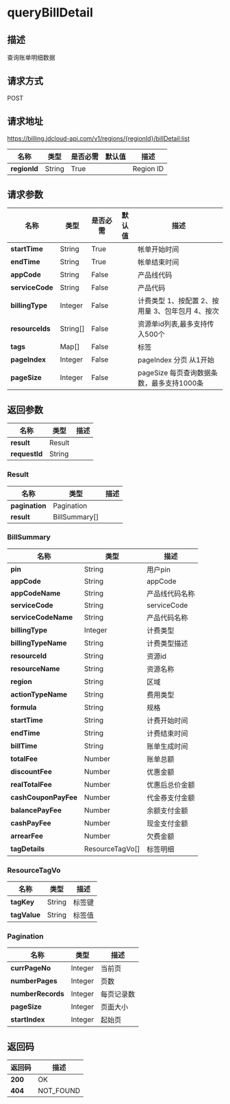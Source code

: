 # queryBillDetail


## 描述
查询账单明细数据

## 请求方式
POST

## 请求地址
https://billing.jdcloud-api.com/v1/regions/{regionId}/billDetail:list

|名称|类型|是否必需|默认值|描述|
|---|---|---|---|---|
|**regionId**|String|True| |Region ID|

## 请求参数
|名称|类型|是否必需|默认值|描述|
|---|---|---|---|---|
|**startTime**|String|True| |帐单开始时间|
|**endTime**|String|True| |帐单结束时间|
|**appCode**|String|False| |产品线代码|
|**serviceCode**|String|False| |产品代码|
|**billingType**|Integer|False| |计费类型 1、按配置 2、按用量 3、包年包月 4、按次|
|**resourceIds**|String[]|False| |资源单id列表,最多支持传入500个|
|**tags**|Map[]|False| |标签|
|**pageIndex**|Integer|False| |pageIndex 分页 从1开始|
|**pageSize**|Integer|False| |pageSize 每页查询数据条数，最多支持1000条|


## 返回参数
|名称|类型|描述|
|---|---|---|
|**result**|Result| |
|**requestId**|String| |

### Result
|名称|类型|描述|
|---|---|---|
|**pagination**|Pagination| |
|**result**|BillSummary[]| |
### BillSummary
|名称|类型|描述|
|---|---|---|
|**pin**|String|用户pin|
|**appCode**|String|appCode|
|**appCodeName**|String|产品线代码名称|
|**serviceCode**|String|serviceCode|
|**serviceCodeName**|String|产品代码名称|
|**billingType**|Integer|计费类型|
|**billingTypeName**|String|计费类型描述|
|**resourceId**|String|资源id|
|**resourceName**|String|资源名称|
|**region**|String|区域|
|**actionTypeName**|String|费用类型|
|**formula**|String|规格|
|**startTime**|String|计费开始时间|
|**endTime**|String|计费结束时间|
|**billTime**|String|账单生成时间|
|**totalFee**|Number|账单总额|
|**discountFee**|Number|优惠金额|
|**realTotalFee**|Number|优惠后总价金额|
|**cashCouponPayFee**|Number|代金券支付金额|
|**balancePayFee**|Number|余额支付金额|
|**cashPayFee**|Number|现金支付金额|
|**arrearFee**|Number|欠费金额|
|**tagDetails**|ResourceTagVo[]|标签明细|
### ResourceTagVo
|名称|类型|描述|
|---|---|---|
|**tagKey**|String|标签键|
|**tagValue**|String|标签值|
### Pagination
|名称|类型|描述|
|---|---|---|
|**currPageNo**|Integer|当前页|
|**numberPages**|Integer|页数|
|**numberRecords**|Integer|每页记录数|
|**pageSize**|Integer|页面大小|
|**startIndex**|Integer|起始页|

## 返回码
|返回码|描述|
|---|---|
|**200**|OK|
|**404**|NOT_FOUND|

